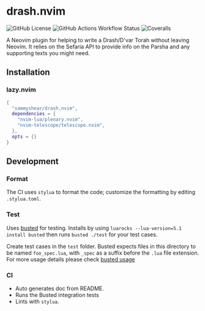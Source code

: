 # drash.nvim

![GitHub License](https://img.shields.io/github/license/sammyshear/drash.nvim?style=for-the-badge)
![GitHub Actions Workflow Status](https://img.shields.io/github/actions/workflow/status/sammyshear/drash.nvim/ci.yml?style=for-the-badge)
![Coveralls](https://img.shields.io/coverallsCoverage/github/sammyshear/drash.nvim?style=for-the-badge)

A Neovim plugin for helping to write a Drash/D'var Torah without leaving Neovim. It relies on the Sefaria API to provide info on the Parsha and any supporting texts you might need.

## Installation

### lazy.nvim

```lua
{
  "sammyshear/drash.nvim",
  dependencies = {
    "nvim-lua/plenary.nvim",
    "nvim-telescope/telescope.nvim",
  },
  opts = {}
}
```

## Development

### Format

The CI uses `stylua` to format the code; customize the formatting by editing `.stylua.toml`.

### Test

Uses [busted](https://lunarmodules.github.io/busted/) for testing. Installs by using `luarocks --lua-version=5.1 install busted` then runs `busted ./test`
for your test cases.

Create test cases in the `test` folder. Busted expects files in this directory to be named `foo_spec.lua`, with `_spec` as a suffix before the `.lua` file extension. For more usage details please check
[busted usage](https://lunarmodules.github.io/busted/)

### CI

- Auto generates doc from README.
- Runs the Busted integration tests
- Lints with `stylua`.
